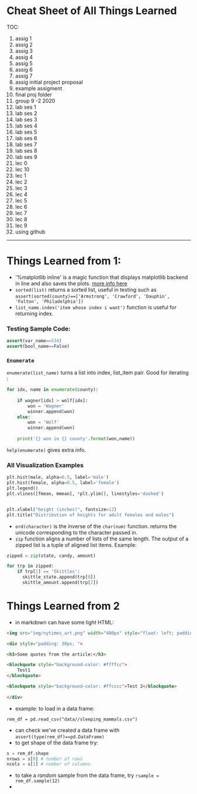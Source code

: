 # Cheat Sheet of All Things Learned
TOC:
1. assig 1
2. assig 2
3. assig 3
4. assig 4
5. assig 5
6. assig 6
7. assig 7
8. assig initial project proposal
9.  example assigment
10. final proj folder
11. group 9 -2 2020
12. lab ses 1
13. lab ses 2
14. lab ses 3
15. lab ses 4
16. lab ses 5
17. lab ses 6
18. lab ses 7
19. lab ses 8
20. lab ses 9
21. lec 0 
22. lec 10
23. lec 1
24. lec 2
25. lec 3
26. lec 4
27. lec 5
28. lec 6
29. lec 7
30. lec 8
31. lec 9
32. using github


---

# Things Learned from 1:
- '%matplotlib inline' is a magic function that displays matplotlib backend in line and also saves the plots. [more info here](https://stackoverflow.com/questions/43027980/purpose-of-matplotlib-inline)
- `sorted(list)` returns a sorted list, useful in testing such as `assert(sorted(county)==['Armstrong', 'Crawford', 'Dauphin', 'Fulton', 'Philadelphia'])`
- `list_name.index('item whose index i want')` function is useful for returning index. 
### Testing Sample Code:
```python
assert(var_name==534)
assert(bool_name==False)
```
### `Enumerate`

`enumerate(list_name)` turns a list into index, list_item pair. Good for iterating :
```python
for idx, name in enumerate(county):
    
    if wagner[idx] > wolf[idx]:
        won = 'Wagner'
        winner.append(won)
    else:
        won = 'Wolf'
        winner.append(won)
        
    print('{} won in {} county'.format(won,name))
```
`help(enumerate)` gives extra info. 

### All Visualization Examples

```python
plt.hist(male, alpha=0.5, label='male')
plt.hist(female, alpha=0.5, label='female')
plt.legend()
plt.vlines([fmean, mmean], *plt.ylim(), linestyles='dashed')


plt.xlabel("height (inches)", fontsize=12)
plt.title("Distribution of heights for adult females and males")

```
- `ord(character)` is the inverse of the `char(num)` function. returns the unicode corresponding to the character passed in. 
- `zip` function aligns a number of lists of the same length. The output of a zipped list is a tuple of aligned list items. Example:
```python
zipped = zip(state, candy, amount)

for trp in zipped:
    if trp[1] == 'Skittles':
      skittle_state.append(trp[0])
      skittle_amount.append(trp[2])
```

# Things Learned from 2

- in markdown can have some light HTML:

```html
<img src="img/nytimes_art.png" width="400px" style="float: left; padding: 10px; margin-right:20px;"/>

<div style="padding: 30px; ">

<h3>Some quotes from the article:</h3>

<blockquote style="background-color: #ffffcc">
    Test1
</blockquote>

<blockquote style="background-color: #ffcccc">Test 2</blockquote>
 
</div>
```


- example: to load in a data frame:

`rem_df = pd.read_csv("data//sleeping_mammals.csv")`

- can check we've created a data frame with `assert(type(rem_df)==pd.DataFrame)`
- to get shape of the data frame try: 

```python
s = rem_df.shape
nrows = s[0] # number of rows
ncols = s[1] # number of columns
```
- to take a *random* sample from the data frame, try `rsample = rem_df.sample(12)`
- 